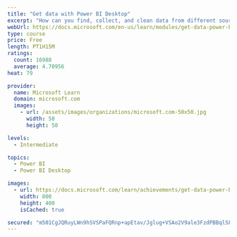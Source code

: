 ```yaml
---
title: "Get data with Power BI Desktop"
excerpt: "How can you find, collect, and clean data from different sources? Power BI is a tool for making sense of your data. You will learn tricks to make data-gathering easier."
webUrl: https://docs.microsoft.com/en-us/learn/modules/get-data-power-bi/
type: course
price: Free
length: PT1H15M
ratings:
  count: 16988
  average: 4.70956
heat: 79

provider:
  name: Microsoft Learn
  domain: microsoft.com
  images:
    - url: /assets/images/organizations/microsoft.com-50x50.jpg
      width: 50
      height: 50

levels:
  - Intermediate

topics:
  - Power BI
  - Power BI Desktop

images:
  - url: https://docs.microsoft.com/learn/achievements/get-data-power-bi-desktop-social.png
    width: 800
    height: 400
    isCached: true

secured: "m501CgJQRuyLWn9hSVSPaFQRnp+apEtav/Jglug+VSAo2V9ale3FzdPBBqlSFNGVJ6mzOy5wsxptI6jmp88a5GXfjYr9me+71q8r9UssrP36HQKwGMPLDjJO+pfc8G2TS0C89TSTnUuv8ovV0n+azZz4xVfozUGqq9Tvaxcs29MZLQdFAIeNrB8shjfRZre67sCahEBH2XSEi0DmeCAnko+iHkKEfNsdB/v/3tsUV4scCTbNP/OfBPaiQ6AXGBc6/gAvl0Bm3Qsg+w6ZshnbDCaQ3w8Cp9iVzAdGn0gnDTb/ed3Su8g5NwCFh+8ro9isjaUqAEby/STiBAyZ3h4MxBayhj6DtUTL3s/EbuDSkdaDRtfkPMHGs5yAPg4I3nqymJTIh8AmK3UElN4ZOeIj5UWkGMPIyAY5DOoxRf11FVm2dEvIYH6bbQ3HQEWfh5c5;trtR0NlkVPi64mPa+UlD9w=="
---
```


